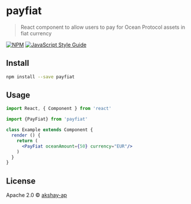 # payfiat

> React component to allow users to pay for Ocean Protocol assets in fiat currency

[![NPM](https://img.shields.io/npm/v/payfiat.svg)](https://www.npmjs.com/package/payfiat) [![JavaScript Style Guide](https://img.shields.io/badge/code_style-standard-brightgreen.svg)](https://standardjs.com)

## Install

```bash
npm install --save payfiat
```

## Usage

```jsx
import React, { Component } from 'react'

import {PayFiat} from 'payfiat'

class Example extends Component {
  render () {
    return (
      <PayFiat oceanAmount={50} currency="EUR"/>
    )
  }
}
```

## License

Apache 2.0 © [akshay-ap](https://github.com/akshay-ap)
